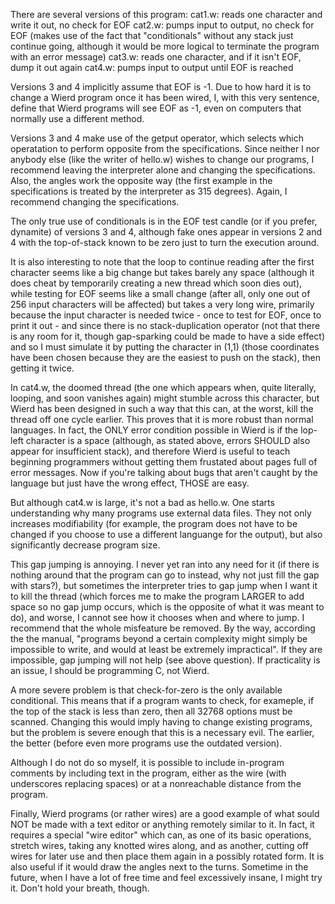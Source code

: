 There are several versions of this program:
cat1.w: reads one character and write it out, no check for EOF
cat2.w: pumps input to output, no check for EOF (makes use of the fact that
        "conditionals" without any stack just continue going, although it
        would be more logical to terminate the program with an error message)
cat3.w: reads one character, and if it isn't EOF, dump it out again
cat4.w: pumps input to output until EOF is reached

Versions 3 and 4 implicitly assume that EOF is -1.  Due to how hard it is to
change a Wierd program once it has been wired, I, with this very sentence,
define that Wierd programs will see EOF as -1, even on computers that normally
use a different method.

Versions 3 and 4 make use of the getput operator, which selects which
operatation to perform opposite from the specifications.  Since neither I nor
anybody else (like the writer of hello.w) wishes to change our programs, I
recommend leaving the interpreter alone and changing the specifications.  Also,
the angles work the opposite way (the first example in the specifications is
treated by the interpreter as 315 degrees).  Again, I recommend changing the
specifications.

The only true use of conditionals is in the EOF test candle (or if you prefer,
dynamite) of versions 3 and 4, although fake ones appear in versions 2 and 4
with the top-of-stack known to be zero just to turn the execution around.

It is also interesting to note that the loop to continue reading after the
first character seems like a big change but takes barely any space (although it
does cheat by temporarily creating a new thread which soon dies out), while
testing for EOF seems like a small change (after all, only one out of 256 input
characters will be affected) but takes a very long wire, primarily because the
input character is needed twice - once to test for EOF, once to print it out -
and since there is no stack-duplication operator (not that there is any room
for it, though gap-sparking could be made to have a side effect) and so I must
simulate it by putting the character in (1,1) (those coordinates have been
chosen because they are the easiest to push on the stack), then getting it
twice.

In cat4.w, the doomed thread (the one which appears when, quite literally,
looping, and soon vanishes again) might stumble across this character, but
Wierd has been designed in such a way that this can, at the worst, kill the
thread off one cycle earlier.  This proves that it is more robust than normal
languages.  In fact, the ONLY error condition possible in Wierd is if the
lop-left character is a space (although, as stated above, errors SHOULD also
appear for insufficient stack), and therefore Wierd is useful to teach
beginning programmers without getting them frustated about pages full of error
messages.  Now if you're talking about bugs that aren't caught by the language
but just have the wrong effect, THOSE are easy.

But although cat4.w is large, it's not a bad as hello.w.  One starts
understanding why many programs use external data files.  They not only
increases modifiability (for example, the program does not have to be changed
if you choose to use a different languange for the output), but also
significantly decrease program size.

This gap jumping is annoying.  I never yet ran into any need for it (if there
is nothing around that the program can go to instead, why not just fill the gap
with stars?), but sometimes the interpreter tries to gap jump when I want it to
kill the thread (which forces me to make the program LARGER to add space so no
gap jump occurs, which is the opposite of what it was meant to do), and worse,
I cannot see how it chooses when and where to jump.  I recommend that the whole
misfeature be removed.  By the way, according the the manual, "programs beyond
a certain complexity might simply be impossible to write, and would at least be
extremely impractical".  If they are impossible, gap jumping will not help (see
above question).  If practicality is an issue, I should be programming C, not
Wierd.

A more severe problem is that check-for-zero is the only available conditional.
This means that if a program wants to check, for exameple, if the top of the
stack is less than zero, then all 32768 options must be scanned.  Changing this
would imply having to change existing programs, but the problem is severe
enough that this is a necessary evil.  The earlier, the better (before even
more programs use the outdated version).

Although I do not do so myself, it is possible to include in-program comments
by including text in the program, either as the wire (with underscores
replacing spaces) or at a nonreachable distance from the program.

Finally, Wierd programs (or rather wires) are a good example of what sould NOT
be made with a text editor or anything remotely similar to it.  In fact, it
requires a special "wire editor" which can, as one of its basic operations,
stretch wires, taking any knotted wires along, and as another, cutting off
wires for later use and then place them again in a possibly rotated form.  It
is also useful if it would draw the angles next to the turns.  Sometime in the
future, when I have a lot of free time and feel excessively insane, I might try
it.  Don't hold your breath, though.
